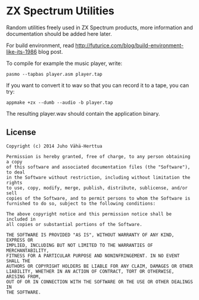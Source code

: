 ZX Spectrum Utilities
=====================

Random utilities freely used in ZX Spectrum products, more information and
documentation should be added here later.

For build environment, read
http://futurice.com/blog/build-environment-like-its-1986 blog post.

To compile for example the music player, write:

`pasmo --tapbas player.asm player.tap`

If you want to convert it to wav so that you can record it to a tape, you can
try:

`appmake +zx --dumb --audio -b player.tap`

The resulting player.wav should contain the application binary.

License
-------

```
Copyright (c) 2014 Juho Vähä-Herttua

Permission is hereby granted, free of charge, to any person obtaining a copy
of this software and associated documentation files (the "Software"), to deal
in the Software without restriction, including without limitation the rights
to use, copy, modify, merge, publish, distribute, sublicense, and/or sell
copies of the Software, and to permit persons to whom the Software is
furnished to do so, subject to the following conditions:

The above copyright notice and this permission notice shall be included in
all copies or substantial portions of the Software.

THE SOFTWARE IS PROVIDED "AS IS", WITHOUT WARRANTY OF ANY KIND, EXPRESS OR
IMPLIED, INCLUDING BUT NOT LIMITED TO THE WARRANTIES OF MERCHANTABILITY,
FITNESS FOR A PARTICULAR PURPOSE AND NONINFRINGEMENT. IN NO EVENT SHALL THE
AUTHORS OR COPYRIGHT HOLDERS BE LIABLE FOR ANY CLAIM, DAMAGES OR OTHER
LIABILITY, WHETHER IN AN ACTION OF CONTRACT, TORT OR OTHERWISE, ARISING FROM,
OUT OF OR IN CONNECTION WITH THE SOFTWARE OR THE USE OR OTHER DEALINGS IN
THE SOFTWARE.
```
